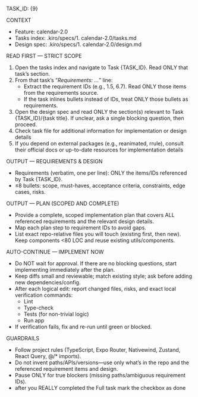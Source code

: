 TASK_ID: {9}

CONTEXT

- Feature: calendar-2.0
- Tasks index: .kiro/specs/1. calendar-2.0/tasks.md
- Design spec: .kiro/specs/1. calendar-2.0/design.md

READ FIRST — STRICT SCOPE

1. Open the tasks index and navigate to Task {TASK_ID}. Read ONLY that task’s section.
2. From that task’s “_Requirements: ..._” line:
   - Extract the requirement IDs (e.g., 1.5, 6.7). Read ONLY those items from the requirements source.
   - If the task inlines bullets instead of IDs, treat ONLY those bullets as requirements.
3. Open the design spec and read ONLY the section(s) relevant to Task {TASK_ID}/{task title}. If unclear, ask a single blocking question, then proceed.
4. Check task file for additional information for implementation or design details
5. If you depend on external packages (e.g., reanimated, rrule), consult their official docs or up-to-date resources for implementation details

OUTPUT — REQUIREMENTS & DESIGN

- Requirements (verbatim, one per line): ONLY the items/IDs referenced by Task {TASK_ID}.
- ≤8 bullets: scope, must-haves, acceptance criteria, constraints, edge cases, risks.

OUTPUT — PLAN (SCOPED AND COMPLETE)

- Provide a complete, scoped implementation plan that covers ALL referenced requirements and the relevant design details.
- Map each plan step to requirement IDs to avoid gaps.
- List exact repo-relative files you will touch (existing first, then new). Keep components <80 LOC and reuse existing utils/components.

AUTO-CONTINUE — IMPLEMENT NOW

- Do NOT wait for approval. If there are no blocking questions, start implementing immediately after the plan.
- Keep diffs small and reviewable; match existing style; ask before adding new dependencies/config.
- After each logical edit: report changed files, risks, and exact local verification commands:
  - Lint
  - Type-check
  - Tests (for non-trivial logic)
  - Run app
- If verification fails, fix and re-run until green or blocked.

GUARDRAILS

- Follow project rules (TypeScript, Expo Router, Nativewind, Zustand, React Query, @/\* imports).
- Do not invent paths/APIs/versions—use only what’s in the repo and the referenced requirement items and design.
- Pause ONLY for true blockers (missing paths/ambiguous requirement IDs).
- after you REALLY completed the Full task mark the checkbox as done
